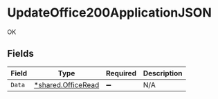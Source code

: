 # UpdateOffice200ApplicationJSON

OK


## Fields

| Field                                                   | Type                                                    | Required                                                | Description                                             |
| ------------------------------------------------------- | ------------------------------------------------------- | ------------------------------------------------------- | ------------------------------------------------------- |
| `Data`                                                  | [*shared.OfficeRead](../../models/shared/officeread.md) | :heavy_minus_sign:                                      | N/A                                                     |